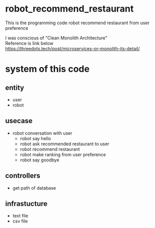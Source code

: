 # robot_recommend_restaurant
This is the programming code robot recommend restaurant from user preference

I was conscious of "Clean Monolith Architecture"  
Reference is link below  
https://threedots.tech/post/microservices-or-monolith-its-detail/

# system of this code
## entity
* user
* robot
## usecase
* robot conversation with user
  * robot say hello
  * robot ask recommended restaurant to user
  * robot recommend restaurant
  * robot make ranking from user preference
  * robot say goodbye
## controllers
* get path of database
## infrastucture
* text file
* csv file
